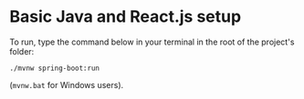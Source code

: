 # Basic **Java** and **React.js** setup

To run, type the command below in your terminal in the root of the project's folder:

`./mvnw spring-boot:run`

(`mvnw.bat` for Windows users).
